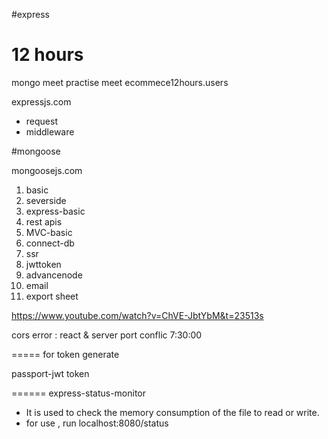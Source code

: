#express

 # 12 hours


 mongo meet
 practise meet
 ecommece12hours.users

expressjs.com

- request
- middleware

#mongoose

mongoosejs.com

1. basic
2. severside
3. express-basic
4. rest apis
5. MVC-basic
6. connect-db
7. ssr
8. jwttoken
9. advancenode
10. email
11. export sheet

https://www.youtube.com/watch?v=ChVE-JbtYbM&t=23513s

cors error : react & server port conflic 7:30:00



===== for token generate 

passport-jwt token





====== express-status-monitor


- It is used to check the memory consumption of the file to read or write.
- for use , run localhost:8080/status

